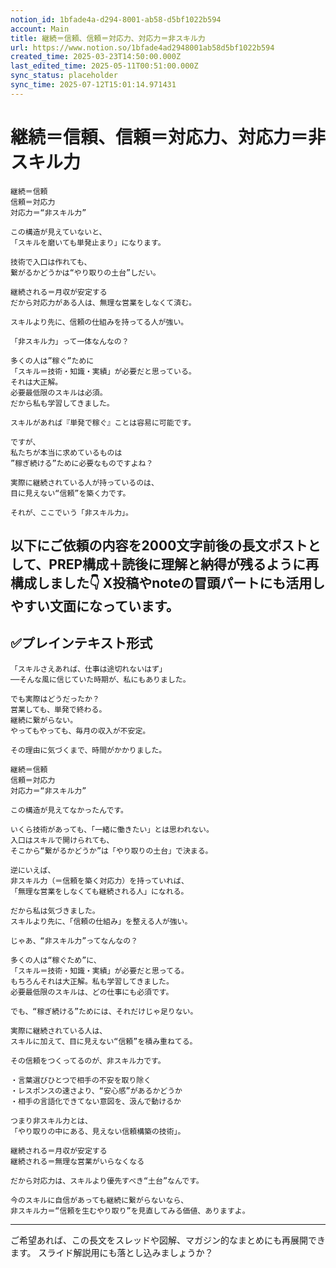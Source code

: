 ```yaml
---
notion_id: 1bfade4a-d294-8001-ab58-d5bf1022b594
account: Main
title: 継続＝信頼、信頼＝対応力、対応力＝非スキル力
url: https://www.notion.so/1bfade4ad2948001ab58d5bf1022b594
created_time: 2025-03-23T14:50:00.000Z
last_edited_time: 2025-05-11T00:51:00.000Z
sync_status: placeholder
sync_time: 2025-07-12T15:01:14.971431
---
```

# 継続＝信頼、信頼＝対応力、対応力＝非スキル力

```plain text
継続＝信頼
信頼＝対応力
対応力＝“非スキル力”

この構造が見えていないと、
「スキルを磨いても単発止まり」になります。

技術で入口は作れても、
繋がるかどうかは“やり取りの土台”しだい。

継続される＝月収が安定する
だから対応力がある人は、無理な営業をしなくて済む。

スキルより先に、信頼の仕組みを持ってる人が強い。

「非スキル力」って一体なんなの？

多くの人は”稼ぐ”ために
「スキル＝技術・知識・実績」が必要だと思っている。
それは大正解。
必要最低限のスキルは必須。
だから私も学習してきました。

スキルがあれば『単発で稼ぐ』ことは容易に可能です。

ですが、
私たちが本当に求めているものは
”稼ぎ続ける”ために必要なものですよね？

実際に継続されている人が持っているのは、
目に見えない“信頼”を築く力です。

それが、ここでいう「非スキル力」。
```
以下にご依頼の内容を2000文字前後の長文ポストとして、PREP構成＋読後に理解と納得が残るように再構成しました👇
X投稿やnoteの冒頭パートにも活用しやすい文面になっています。
---
## ✅プレインテキスト形式
```plain text
「スキルさえあれば、仕事は途切れないはず」
──そんな風に信じていた時期が、私にもありました。

でも実際はどうだったか？
営業しても、単発で終わる。
継続に繋がらない。
やってもやっても、毎月の収入が不安定。

その理由に気づくまで、時間がかかりました。

継続＝信頼
信頼＝対応力
対応力＝“非スキル力”

この構造が見えてなかったんです。

いくら技術があっても、「一緒に働きたい」とは思われない。
入口はスキルで開けられても、
そこから“繋がるかどうか”は「やり取りの土台」で決まる。

逆にいえば、
非スキル力（＝信頼を築く対応力）を持っていれば、
「無理な営業をしなくても継続される人」になれる。

だから私は気づきました。
スキルより先に、「信頼の仕組み」を整える人が強い。

じゃあ、“非スキル力”ってなんなの？

多くの人は“稼ぐため”に、
「スキル＝技術・知識・実績」が必要だと思ってる。
もちろんそれは大正解。私も学習してきました。
必要最低限のスキルは、どの仕事にも必須です。

でも、“稼ぎ続ける”ためには、それだけじゃ足りない。

実際に継続されている人は、
スキルに加えて、目に見えない“信頼”を積み重ねてる。

その信頼をつくってるのが、非スキル力です。

・言葉選びひとつで相手の不安を取り除く
・レスポンスの速さより、“安心感”があるかどうか
・相手の言語化できてない意図を、汲んで動けるか

つまり非スキル力とは、
「やり取りの中にある、見えない信頼構築の技術」。

継続される＝月収が安定する
継続される＝無理な営業がいらなくなる

だから対応力は、スキルより優先すべき“土台”なんです。

今のスキルに自信があっても継続に繋がらないなら、
非スキル力＝“信頼を生むやり取り”を見直してみる価値、ありますよ。

```
---
ご希望あれば、この長文をスレッドや図解、マガジン的なまとめにも再展開できます。
スライド解説用にも落とし込みましょうか？